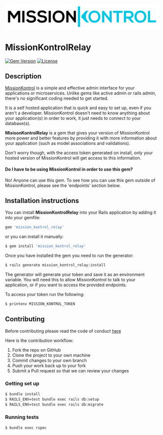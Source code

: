 ![MissionKontrol Logo](MissionKontrol-logo-original.png)

# MissionKontrolRelay

[![Gem Version](http://img.shields.io/gem/v/mission_kontrol_relay.svg?style=flat-square)](https://rubygems.org/gems/mission_kontrol_relay)
[![License](http://img.shields.io/:license-gpl3-blue.svg?style=flat-square)](http://www.gnu.org/licenses/gpl-3.0.html)

## Description

[MissionKontrol](https://missionkontrol.io) is a simple and effective admin interface for your applications or microservices. Unlike gems like active admin or rails admin, there's no significant coding needed to get started.

It is a self hosted application that is quick and easy to set up, even if you aren't a developer. MissionKontrol doesn't need to know anything about your application(s) in order to work, it just needs to connect to your database(s).

**MisisonKontrolRelay** is a gem that gives your version of MissionKontrol more power and better features by providing it with more information about your application (such as model associations and validations).

Don't worry though, with the access token generated on install, only your hosted version of MissionKontrol will get access to this information.

#### Do I have to be using MissionKontrol in order to use this gem?

No! Anyone can use this gem. To see how you can use this gem outside of MissionKontrol, please see the 'endpoints' section below.

## Installation instructions

You can install **MissionKontrolRelay** into your Rails application by adding it into your gemfile:

```ruby
gem 'mission_kontrol_relay'
```

or you can install it manually:

```bash
$ gem install 'mission_kontrol_relay'
```

Once you have installed the gem you need to run the generator:

```bash
$ rails generate mission_kontrol_relay:install
```

The generator will generate your token and save it as an environment variable. You will need this to allow MissionKontrol to talk to your application, or if you want to access the provided endpoints.

To access your token run the following:

```bash
$ printenv MISSION_KONTROL_TOKEN
```

## Contributing

Before contributing please read the code of conduct [here](https://github.com/Mission-Kontrol/MissionKontrol-rails/CODE_OF_CONDUCT.md)

Here is the contribution workflow:

1. Fork the repo on GitHub
2. Clone the project to your own machine
3. Commit changes to your own branch
4. Push your work back up to your fork
5. Submit a Pull request so that we can review your changes

### Getting set up

```bash
$ bundle install
$ RAILS_ENV=test bundle exec rails db:setup
$ RAILS_ENV=test bundle exec rails db:migrate
```

### Running tests

```bash
$ bundle exec rspec
```
